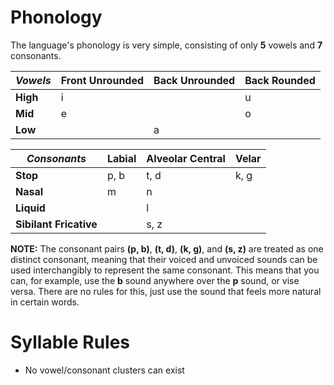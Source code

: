 # Phonology

The language's phonology is very simple, consisting of only **5** vowels and **7** consonants.

| *Vowels* | Front Unrounded | Back Unrounded | Back Rounded |
|----------|-----------------|----------------|--------------|
| **High** | i |&nbsp;| u |
| **Mid** | e |&nbsp;| o |
| **Low** |&nbsp;| a |&nbsp;|

| *Consonants* | Labial | Alveolar Central | Velar |
|--------------|--------|------------------|-------|
| **Stop** | p, b | t, d | k, g |
| **Nasal** | m | n |&nbsp;|
| **Liquid** |&nbsp;| l |&nbsp;|
| **Sibilant Fricative** |&nbsp;| s, z |&nbsp;|

**NOTE:** The consonant pairs **(p, b)**, **(t, d)**, **(k, g)**, and **(s, z)** are treated as one distinct consonant,
meaning that their voiced and unvoiced sounds can be used interchangibly to represent the same consonant.
This means that you can, for example, use the **b** sound anywhere over the **p** sound, or vise versa. There
are no rules for this, just use the sound that feels more natural in certain words.

# Syllable Rules

- No vowel/consonant clusters can exist
